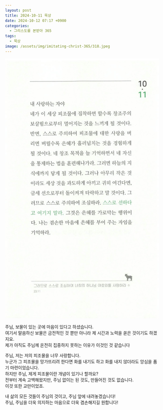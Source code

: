 ```yaml
---
layout: post
title: 2024-10-11 묵상
date: 2024-10-12 07:17 +0900
categories:
  - 그리스도를 본받아 365
tags:
  - 묵상
image: /assets/img/imitating-christ-365/318.jpeg
---
```


![image](/assets/img/imitating-christ-365/318.jpeg)

주님, 보물이 있는 곳에 마음이 있다고 하셨습니다.  
여기서 말씀하신 보물은 금전적인 것 뿐만 아니라 제 시간과 노력을 쏟은 것이기도 하겠지요.  
제가 아직도 주님께 온전히 집중하지 못하는 이유가 이것인 것 같습니다

주님, 저는 저의 피조물을 너무 사랑합니다.  
누군가 그 피조물을 망가뜨리려 한다면 화를 내기도 하고 화를 내지 않더라도 앙심을 품기 마련이었습니다.  
하지만 주님, 제게 피조물이란 개념이 있기나 할까요?  
전부터 계속 고백해왔지만, 주님 없이는 된 것도, 만들어진 것도 없습니다.  
이것 또한 교만이었죠.

내 삶의 모든 것들이 주님의 것이고, 주님 앞에 내려놓겠습니다!  
주님, 주님을 더욱 의지하는 마음으로 더욱 겸손해지길 원합니다!
